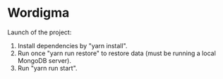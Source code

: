 # Wordigma

Launch of the project:

1. Install dependencies by "yarn install".
2. Run once "yarn run restore" to restore data (must be running a local MongoDB server).
3. Run "yarn run start".
